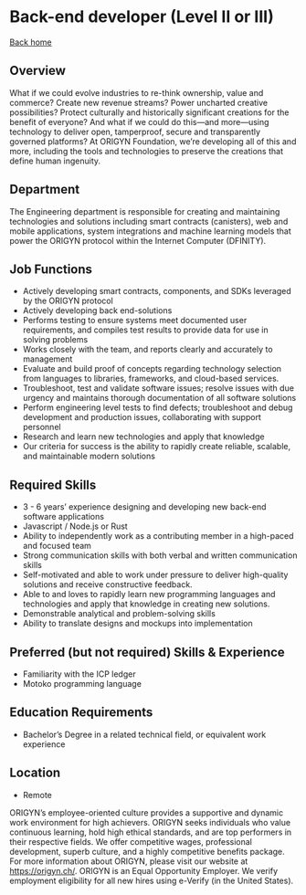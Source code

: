 # Back-end developer (Level II or III)

[Back home](https://github.com/ferMartz/origenzero)

## Overview

What if we could evolve industries to re-think ownership, value and commerce? Create new revenue streams? Power uncharted creative possibilities? Protect culturally and historically significant creations for the benefit of everyone? And what if we could do this—and more—using technology to deliver open, tamperproof, secure and transparently governed platforms? At ORIGYN Foundation, we’re developing all of this and more, including the tools and technologies to preserve the creations that define human ingenuity.

## Department

The Engineering department is responsible for creating and maintaining technologies and solutions including smart contracts (canisters), web and mobile applications, system integrations and machine learning models that power the ORIGYN protocol within the Internet Computer (DFINITY).

## Job Functions

- Actively developing smart contracts, components, and SDKs leveraged by the ORIGYN protocol
- Actively developing back end-solutions
- Performs testing to ensure systems meet documented user requirements, and compiles test results to provide data for use in solving problems
- Works closely with the team, and reports clearly and accurately to management
- Evaluate and build proof of concepts regarding technology selection from languages to libraries, frameworks, and cloud-based services.
- Troubleshoot, test and validate software issues; resolve issues with due urgency and maintains thorough documentation of all software solutions
- Perform engineering level tests to find defects; troubleshoot and debug development and production issues, collaborating with support personnel
- Research and learn new technologies and apply that knowledge
- Our criteria for success is the ability to rapidly create reliable, scalable, and maintainable modern solutions

## Required Skills

- 3 - 6 years’ experience designing and developing new back-end software applications
- Javascript / Node.js or Rust
- Ability to independently work as a contributing member in a high-paced and focused team
- Strong communication skills with both verbal and written communication skills
- Self-motivated and able to work under pressure to deliver high-quality solutions and receive constructive feedback.
- Able to and loves to rapidly learn new programming languages and technologies and apply that knowledge in creating new solutions.
- Demonstrable analytical and problem-solving skills
- Ability to translate designs and mockups into implementation

## Preferred (but not required) Skills & Experience

- Familiarity with the ICP ledger
- Motoko programming language

## Education Requirements

- Bachelor’s Degree in a related technical field, or equivalent work experience

## Location

- Remote

ORIGYN’s employee-oriented culture provides a supportive and dynamic work environment for high achievers. ORIGYN seeks individuals who value continuous learning, hold high ethical standards, and are top performers in their respective fields. We offer competitive wages, professional development, superb culture, and a highly competitive benefits package. For more information about ORIGYN, please visit our website at https://origyn.ch/. ORIGYN is an Equal Opportunity Employer. We verify employment eligibility for all new hires using e-Verify (in the United States).

